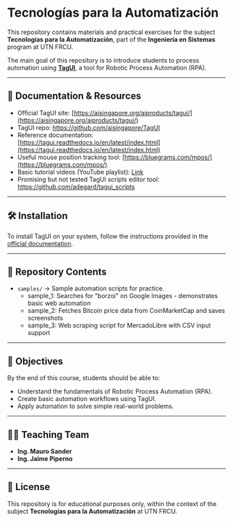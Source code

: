 # Tecnologías para la Automatización

This repository contains materials and practical exercises for the subject **Tecnologías para la Automatización**, part of the **Ingeniería en Sistemas** program at UTN FRCU.  

The main goal of this repository is to introduce students to process automation using **[TagUI](https://aisingapore.org/aiproducts/tagui/)**, a tool for Robotic Process Automation (RPA).  

---

## 📖 Documentation & Resources

- Official TagUI site: [https://aisingapore.org/aiproducts/tagui/](https://aisingapore.org/aiproducts/tagui/)
- TagUI repo: https://github.com/aisingapore/TagUI
- Reference documentation: [https://tagui.readthedocs.io/en/latest/index.html](https://tagui.readthedocs.io/en/latest/index.html)  
- Useful mouse position tracking tool: [https://bluegrams.com/mpos/](https://bluegrams.com/mpos/)
- Basic tutorial videos (YouTube playlist): [Link](https://www.youtube.com/watch?v=1JRuSZNBBUk&list=PL2gs9_mNDDvZSCPsJu4APZR6AaDzUY7R6)
- Promising but not tested TagUI scripts editor tool: https://github.com/adegard/tagui_scripts

---

## 🛠️ Installation

To install TagUI on your system, follow the instructions provided in the [official documentation](https://tagui.readthedocs.io/en/latest/setup.html).  

---

## 📂 Repository Contents

- `samples/` → Sample automation scripts for practice.
  - sample_1: Searches for "borzoi" on Google Images - demonstrates basic web automation
  - sample_2: Fetches Bitcoin price data from CoinMarketCap and saves screenshots
  - sample_3: Web scraping script for MercadoLibre with CSV input support
  
---

## 🎯 Objectives

By the end of this course, students should be able to:  
- Understand the fundamentals of Robotic Process Automation (RPA).  
- Create basic automation workflows using TagUI.  
- Apply automation to solve simple real-world problems.  

---

## 👨‍🏫 Teaching Team

- **Ing. Mauro Sander**  
- **Ing. Jaime Piperno**  

---

## 📜 License

This repository is for educational purposes only, within the context of the subject **Tecnologías para la Automatización** at UTN FRCU.  
